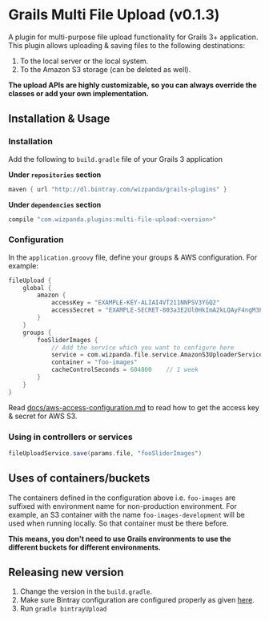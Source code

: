 # Grails Multi File Upload (v0.1.3)

A plugin for multi-purpose file upload functionality for Grails 3+ application. This plugin allows uploading & saving files
to the following destinations:

1. To the local server or the local system.
2. To the Amazon S3 storage (can be deleted as well).

**The upload APIs are highly customizable, so you can always override the classes or add your own implementation.**

## Installation & Usage

### Installation

Add the following to `build.gradle` file of your Grails 3 application

**Under `repositories` section**

```groovy
maven { url "http://dl.bintray.com/wizpanda/grails-plugins" }
```

**Under `dependencies` section**

```groovy
compile "com.wizpanda.plugins:multi-file-upload:<version>"

```

### Configuration

In the `application.groovy` file, define your groups & AWS configuration. For example:

```groovy
fileUpload {
    global {
        amazon {
            accessKey = "EXAMPLE-KEY-ALIAI4VT211NNPSV3YGQ2"
            accessSecret = "EXAMPLE-SECRET-803a3E2Ul0HkImA2kLQAyF4ngM3P6St"
        }
    }
    groups {
        fooSliderImages {
            // Add the service which you want to configure here
            service = com.wizpanda.file.service.AmazonS3UploaderService
            container = "foo-images"
            cacheControlSeconds = 604800    // 1 week
        }
    }
}
```

Read [docs/aws-access-configuration.md](docs/aws-access-configuration.md) to read how to get the access key & secret for AWS S3.

### Using in controllers or services

```groovy
fileUploadService.save(params.file, "fooSliderImages")
```

## Uses of containers/buckets

The containers defined in the configuration above i.e. `foo-images` are suffixed with environment name for non-production environment.
For example, an S3 container with the name `foo-images-development` will be used when running locally. So that container must be there
before.

**This means, you don't need to use Grails environments to use the different buckets for different environments.** 

## Releasing new version

1. Change the version in the `build.gradle`.
2. Make sure Bintray configuration are configured properly as given [here](https://github.com/grails/grails-core/blob/639d7039d24031dbc1353f95b6d2c88a100da850/grails-gradle-plugin/src/main/groovy/org/grails/gradle/plugin/publishing/GrailsCentralPublishGradlePlugin.groovy).
2. Run `gradle bintrayUpload`
